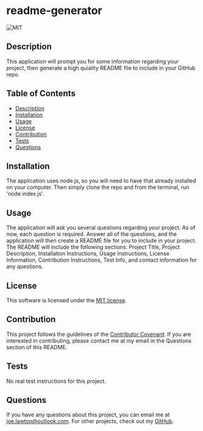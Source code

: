 
  # readme-generator

  ![MIT](https://img.shields.io/badge/license-MIT-brightgreen)

  ## Description
  This application will prompt you for some information regarding your project, then generate a high quiality README file to include in your GitHub repo.

  ## Table of Contents
  * [Description](#description)
  * [Installation](#installation)
  * [Usage](#usage)
  * [License](#license)
  * [Contribution](#contribute)
  * [Tests](#tests)
  * [Questions](#questions)

  ## Installation
  The application uses node.js, so you will need to have that already installed on your computer. Then simply clone the repo and from the terminal, run 'node index.js'.

  ## Usage
  The application will ask you several questions regarding your project. As of now, each question is required. Answer all of the questions, and the application will then create a README file for you to include in your project. The README will include the following sections: Project Title, Project Description, Installation Instructions, Usage Instructions, License Information, Contribution Instructions, Test Info, and contact information for any questions.

  ## License
  This software is licensed under the [MIT license](https://choosealicense.com/licenses/mit/).

  ## Contribution

  This project follows the guidelines of the [Contributor Covenant](https://www.contributor-covenant.org/version/2/0/code_of_conduct/).
  If you are interested in contributing, please contact me at my email in the Questions section of this README.
    

  ## Tests
  No real  test instructions for this project.

  ## Questions
  If you have any questions about this project, you can email me at joe.lawton@outlook.com.
  For other projects, check out my [GitHub](https://github.com/jdlawton).
